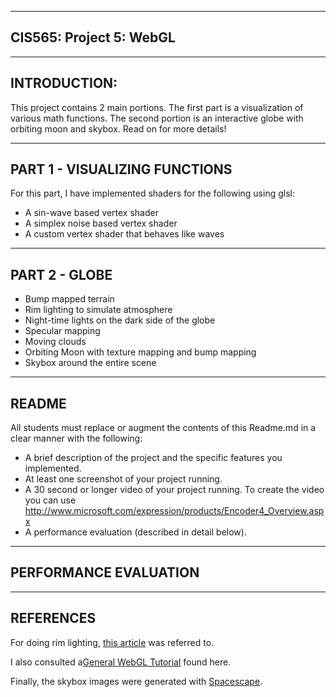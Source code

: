 -------------------------------------------------------------------------------
CIS565: Project 5: WebGL
-------------------------------------------------------------------------------

-------------------------------------------------------------------------------
INTRODUCTION:
-------------------------------------------------------------------------------
This project contains 2 main portions. The first part is a visualization of various math functions. 
The second portion is an interactive globe with orbiting moon and skybox. Read on for more details!

-------------------------------------------------------------------------------
PART 1 - VISUALIZING FUNCTIONS
-------------------------------------------------------------------------------
For this part, I have implemented shaders for the following using glsl:
* A sin-wave based vertex shader
* A simplex noise based vertex shader
* A custom vertex shader that behaves like waves

-------------------------------------------------------------------------------
PART 2 - GLOBE
-------------------------------------------------------------------------------
* Bump mapped terrain
* Rim lighting to simulate atmosphere
* Night-time lights on the dark side of the globe
* Specular mapping
* Moving clouds
* Orbiting Moon with texture mapping and bump mapping
* Skybox around the entire scene

-------------------------------------------------------------------------------
README
-------------------------------------------------------------------------------
All students must replace or augment the contents of this Readme.md in a clear 
manner with the following:

* A brief description of the project and the specific features you implemented.
* At least one screenshot of your project running.
* A 30 second or longer video of your project running.  To create the video you
  can use http://www.microsoft.com/expression/products/Encoder4_Overview.aspx 
* A performance evaluation (described in detail below).

-------------------------------------------------------------------------------
PERFORMANCE EVALUATION
-------------------------------------------------------------------------------


-------------------------------------------------------------------------------
REFERENCES
-------------------------------------------------------------------------------
For doing rim lighting, [this article](http://www.fundza.com/rman_shaders/surface/fake_rim/fake_rim1.html) was referred to. 

I also consulted a[General WebGL Tutorial](https://developer.mozilla.org/en-US/docs/Web/WebGL) found here.

Finally, the skybox images were generated with [Spacescape](http://sourceforge.net/projects/spacescape/).
